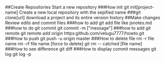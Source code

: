 ##Create Repositories
Start a new repository
###How init
	git init[project-name]
	Create a new local repository with the sepified name
###git clone[url]
	download a project and its entire version history
##Make changes
Review edits and commit files
###how to  add <file>
	git add file like jsnotes.md
###how to do git commit
	git commit -m ["message"]
###how to add git remote 
	git remote add origin https:github.com/velugu7777/howto.git
###How to push
	git push -u origin master
###How to delete file
	rm -r file name
	rm -rf file name [force to delete]
	git rm -- catched [file name]
###How to see difference 
	git diff
###How to display commit messages
	git log 
	git log -p
	
